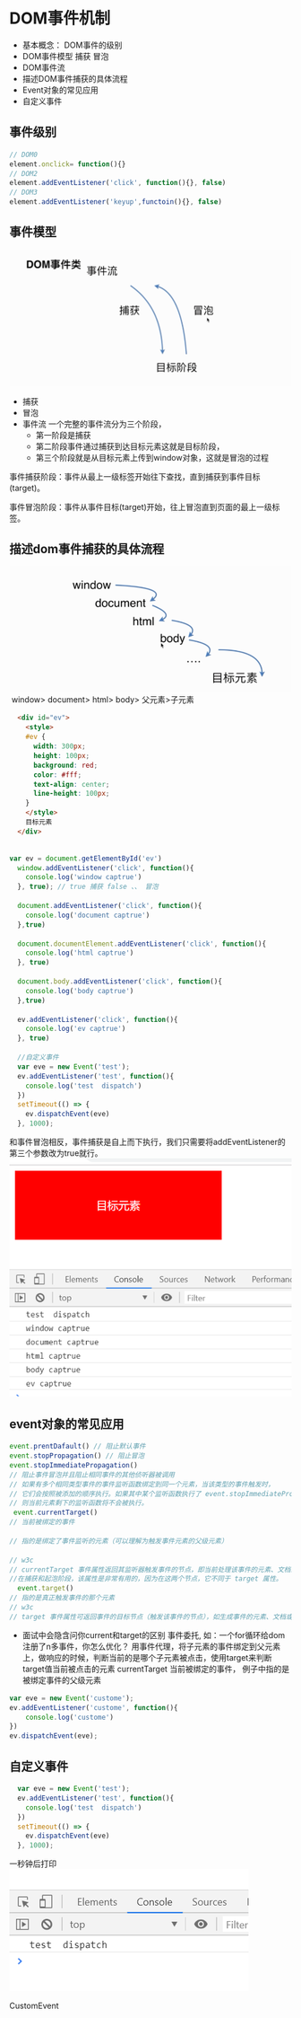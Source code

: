 # DOM事件机制
- 基本概念： DOM事件的级别
- DOM事件模型 捕获 冒泡
- DOM事件流
- 描述DOM事件捕获的具体流程
- Event对象的常见应用
- 自定义事件

## 事件级别

```javascript
// DOM0 
element.onclick= function(){}
// DOM2 
element.addEventListener('click', function(){}, false)
// DOM3 
element.addEventListener('keyup',functoin(){}, false)
```
## 事件模型

![](../assets/dom-1.png)
- 捕获
- 冒泡
- 事件流
一个完整的事件流分为三个阶段，
	- 第一阶段是捕获
	- 第二阶段事件通过捕获到达目标元素这就是目标阶段，
	- 第三个阶段就是从目标元素上传到window对象，这就是冒泡的过程

事件捕获阶段：事件从最上一级标签开始往下查找，直到捕获到事件目标(target)。

事件冒泡阶段：事件从事件目标(target)开始，往上冒泡直到页面的最上一级标签。
## 描述dom事件捕获的具体流程
![](../assets/dom-2.png)
​	window> document> html> body> 父元素>子元素

```html
  <div id="ev">
    <style>
    #ev {
      width: 300px;
      height: 100px;
      background: red;
      color: #fff;
      text-align: center;
      line-height: 100px;
    }
    </style>
    目标元素
  </div>
```
```javascript

var ev = document.getElementById('ev')
  window.addEventListener('click', function(){
    console.log('window captrue')
  }, true); // true 捕获 false 、、 冒泡

  document.addEventListener('click', function(){
    console.log('document captrue')
  },true)

  document.documentElement.addEventListener('click', function(){
    console.log('html captrue')
  }, true)

  document.body.addEventListener('click', function(){
    console.log('body captrue')
  },true)

  ev.addEventListener('click', function(){
    console.log('ev captrue')
  }, true)

  //自定义事件
  var eve = new Event('test');
  ev.addEventListener('test', function(){
    console.log('test  dispatch')
  })
  setTimeout(() => {
    ev.dispatchEvent(eve)
  }, 1000);
```
和事件冒泡相反，事件捕获是自上而下执行，我们只需要将addEventListener的第三个参数改为true就行。
![](../assets/dom-3.png)
## event对象的常见应用

```javascript
event.prentDafault() // 阻止默认事件
event.stopPropagation() // 阻止冒泡
event.stopImmediatePropagation() 
// 阻止事件冒泡并且阻止相同事件的其他侦听器被调用
// 如果有多个相同类型事件的事件监听函数绑定到同一个元素，当该类型的事件触发时，
// 它们会按照被添加的顺序执行。如果其中某个监听函数执行了 event.stopImmediatePropagation() 方法，
// 则当前元素剩下的监听函数将不会被执行。
 event.currentTarget() 
// 当前被绑定的事件

// 指的是绑定了事件监听的元素（可以理解为触发事件元素的父级元素）

// w3c
// currentTarget 事件属性返回其监听器触发事件的节点，即当前处理该事件的元素、文档或窗口。
//在捕获和起泡阶段，该属性是非常有用的，因为在这两个节点，它不同于 target 属性。
  event.target()
// 指的是真正触发事件的那个元素
// w3c 
// target 事件属性可返回事件的目标节点（触发该事件的节点），如生成事件的元素、文档或窗口
```

- 面试中会隐含问你current和target的区别
事件委托,
如：一个for循环给dom注册了n多事件，你怎么优化？
用事件代理，将子元素的事件绑定到父元素上，做响应的时候，判断当前的是哪个子元素被点击，使用target来判断
target值当前被点击的元素
currentTarget
当前被绑定的事件， 例子中指的是被绑定事件的父级元素

```javascript
var eve = new Event('custome');
ev.addEventListener('custome', function(){
	console.log('custome')
})
ev.dispatchEvent(eve);
```

## 自定义事件

```javascript
  var eve = new Event('test');
  ev.addEventListener('test', function(){
    console.log('test  dispatch')
  })
  setTimeout(() => {
    ev.dispatchEvent(eve)
  }, 1000);
```
一秒钟后打印
![](../assets/dom-4.png)


CustomEvent